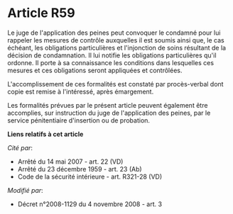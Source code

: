 # Article R59

Le juge de l'application des peines peut convoquer le condamné pour lui rappeler les mesures de contrôle auxquelles il est
soumis ainsi que, le cas échéant, les obligations particulières et l'injonction de soins résultant de la décision de
condamnation. Il lui notifie les obligations particulières qu'il ordonne. Il porte à sa connaissance les conditions dans
lesquelles ces mesures et ces obligations seront appliquées et contrôlées.

L'accomplissement de ces formalités est constaté par procès-verbal dont copie est remise à l'intéressé, après émargement.

Les formalités prévues par le présent article peuvent également être accomplies, sur instruction du juge de l'application des
peines, par le service pénitentiaire d'insertion ou de probation.

**Liens relatifs à cet article**

_Cité par_:

  - Arrêté du 14 mai 2007 - art. 22 (VD)
  - Arrêté du 23 décembre 1959 - art. 23 (Ab)
  - Code de la sécurité intérieure - art. R321-28 (VD)

_Modifié par_:

  - Décret n°2008-1129 du 4 novembre 2008 - art. 3
